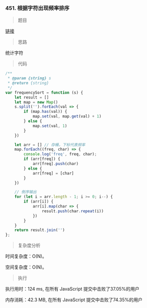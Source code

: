 ### 451. 根据字符出现频率排序

> 题目

[链接](https://leetcode-cn.com/problems/sort-characters-by-frequency/)

> 思路

统计字符

> 代码

```js
/**
 * @param {string} s
 * @return {string}
 */
var frequencySort = function (s) {
    let result = []
    let map = new Map()
    s.split('').forEach(val => {
        if (map.has(val)) {
            map.set(val, map.get(val) + 1)
        } else {
            map.set(val, 1)
        }
    })

    let arr = [] // 存桶，下标代表频率
    map.forEach((freq, char) => {
        console.log('freq', freq, char);
        if (arr[freq]) {
            arr[freq].push(char)
        } else {
            arr[freq] = [char]
        }
    })

    // 倒序输出
    for (let i = arr.length - 1; i >= 0; i--) {
        if (arr[i]) {
            arr[i].map(char => {
                result.push(char.repeat(i))
            })
        }
    }
    return result.join('')
};
```

> 复杂度分析

时间复杂度：O(N)。

空间复杂度：O(N)。

> 执行

执行用时：124 ms, 在所有 JavaScript 提交中击败了37.05%的用户

内存消耗：42.3 MB, 在所有 JavaScript 提交中击败了74.35%的用户